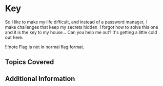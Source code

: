 # Key

So I like to make my life difficult, and instead of a password manager, I make challenges that keep my secrets hidden. I forgot how to solve this one and it is the key to my house... Can you help me out? It's getting a little cold out here.

!!!note
    Flag is not in normal flag format.

## Topics Covered

## Additional Information

